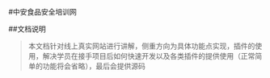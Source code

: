 #中安食品安全培训网

##文档说明
> 本文档针对线上真实网站进行讲解，侧重方向为具体功能点实现，插件的使用，解决学员在接手项目后如何快速开发以及各类插件的提供使用（正常简单的功能将会省略），最后会提供源码
